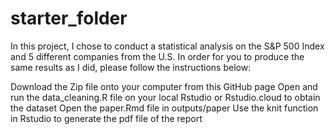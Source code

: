 # starter_folder

In this project, I chose to conduct a statistical analysis on the S&P 500 Index and 5 different companies from the U.S. In order for you to produce the same results as I did, please follow the instructions below:

Download the Zip file onto your computer from this GitHub page
Open and run the data_cleaning.R file on your local Rstudio or Rstudio.cloud to obtain the dataset
Open the paper.Rmd file in outputs/paper
Use the knit function in Rstudio to generate the pdf file of the report